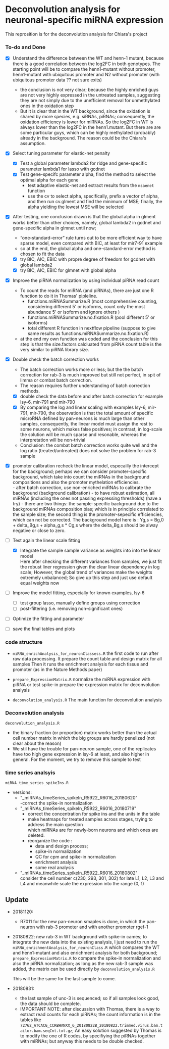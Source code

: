 # Deconvolution analysis for neuronal-specific miRNA expression

This reprosition is for the deconvolution analysis for Chiara's project

### To-do and Done
  - [x] Understand the difference between the WT and henn-1 mutant, because there is a good correlation between the log2FC in both genotypes. The starting point
    will be to compare the henn1-mutant without promoter, henn1-mutant with ubiquitous promoter and N2 without promoter (with ubiquitous promoter data ?? not sure exits)
    - the conclusion is not very clear; because the highly enriched guys are not very highly expressed in the untreated samples, suggesting they are not simply due to the unefficient removal for unmethylated ones in the oxidation step
    - But it is clear that in the WT background, since the oxidation is shared by more species, e.g. siRNAs, piRNAs; consequently, the oxidation efficiency is lower for miRNAs. So the log2FC in WT is always lower than the log2FC in the henn1.mutant. But there are are some particular guys, which can be highly methylated (probably) already in the background. The reason could be the Chiara's assumption.
    
  - [x] Select tuning parameter for elastic-net penalty   
    - [x] Test a global parameter lambda2 for ridge and gene-specific parameter lambda1 for lasso with gcdnet 
    - [x] Test gene-specifc parameter alpha, find the method to select the optimal alpha for each gene
      - test adaptive elastic-net and extract results from the `msaenet` function
      - use the cv to select alpha, specifically, prefix a vector of alpha, and then run cv.glment and find the minimum of MSE; finally, the alpha yielding the lowest MSE will be selected  
  - [x] After testing, one conclusion drawn is that the global alpha in glment works better than other choices, namely, global lambda2 in gcdnet and gene-specific alpha in glmnet until now;
      - “one-standard-error” rule turns out to be more efficient way to have sparse model, even compared with BIC, at least for mir7-91 example
      - so at the end, the global alpha and one-standard-error method is chosen to fit the data
      - [x] try BIC, AIC, EBIC with propre degree of freedom for gcdnet with global lambda2
      - [x] try BIC, AIC, EBIC for glmnet with global alpha
      
 - [x] Improve the piRNA normalization by using individual piRNA read count
    - To count the reads for miRNA (and piRNAs), there are just one R function to do it in Thomas' pipleline.  
      - functions.miRNASummarize.R (most comprehensive counting, considering different 5' or isoforms, count only the most abundance 5' or isoform and ignore 
        others )
      - functions.miRNASummarize.no.fixation.R (pool different 5' or isoforms) 
      - total different R function in nextflow pipeline (suppose to give same results as functions.miRNASummarize.no.fixation.R)
    - at the end my own function was coded and the conclusion for this step is that the size.factors calcluated from piRNA count table is the very similar to piRNA library size.
    
  - [x] Double check the batch correction works 
    - The batch correction works more or less; but the the batch correction for rab-3 is much improved but still not perfect, in spit of limma or combat batch correction.   
    - The reason requires further understanding of batch correction methods.    
    - [x] double check the data before and after batch correction for example lsy-6, mir-791 and mir-790 
    - [x] By comparing the log and linear scaling with examples lsy-6, mir-791, mir-790, the observation is that the total amount of specific microRNA defined by pan-neurons is much large than other samples, consequently, the linear model must assign the rest to some neurons, which makes false positives; in contrast, in log-scale the solution will be much sparse and resonable, whereas the interpretation will be non-trivial
    - Conclusion: the combat batch correction works quite well and the log ratio (treated/untreated) does not solve the problem for rab-3 sample
  
 - [x] promoter calibration
      recheck the linear model, especailly the intercept for the background; perhaps we can consider promoter-specific background, which take into count the           miRNAs in the background compositions and also the promoter mythelation efficiencies.  
          - after batch correction, use non-enriched miRNAs to calibrate the background (background calibration)
          - to have robust estimation, all miRNAs (including the ones not passing expressing thresholds) (have a try)
          - there are two things: the sample-specific background due to the background miRNAs composition bias; which is in principle correlated to the sample size; the second thing is the promoter-sepecific efficiencies, which can not be corrected. 
          The background model here is : Yg,s = Bg,0 + delta_Bg,s + alpha_g,s * Cg,s where the delta_Bg,s should be alway negative or close to zero. 

  - [ ] Test again the linear scale fitting  
    - [x] Integrate the sample sample variance as weights into into the linear model  
        Here after checking the different variances from samples, we just fit the robust liner regression given the clear linear dependency in log scale;
        However, the global trend of variances make the weights extremely unbalanced; 
        So give up this step and just use default equal weights now
        
  - [ ] Improve the model fitting, especially for known examples, lsy-6 
    - [ ] test group lasso, manually define groups using correction
    - [ ] post-filtering (i.e. removing non-significant ones)
  
  - [ ] Optimize the fitting and parameter
  - [ ] save the final tables and plots


### code structure
- `miRNA_enrichAnalysis_for_neuronClassess.R`
  the first code to run after raw data processing. It prepare the count table and design matrix for all samples
  Then it runs the enrichment analysis for each tissue and promoter (as in the Nature Methods paper)
- `prepare_ExpressionMatrix.R`
  normalize the miRNA expression with piRNA or test spike-in 
  prepare the expression matrix for deconvolution analysis

- `deconvolution_analysis.R`
  The main function for deconvolution analysis

### Deconvolution analysis
`deconvolution_analysis.R`

- the binary fraction (or proportion) matrix works better than the actual cell number matrix in which the big groups are 
  hardly penelized (not clear about the reason)
- We stil have the trouble for pan-neuron sample, one of the replicates have too high gene expression in lsy-6 at least, and also higher in general.
  For the moment, we try to remove this sample to test 

### time series analsyis
`miRNA_time_series_spikeIns.R`
- versions:   
  - "_miRNAs_timeSeries_spikeIn_R5922_R6016_20180620"  
    -correct the spike-in normalization    
  - "_miRNAs_timeSeries_spikeIn_R5922_R6016_20180719"  
    - correct the concentration for spike ins and the units in the table
    - make heatmaps for treated samples across stages, trying to address the main question  
      which miRNAs are for newly-born neurons and which ones are deleted.
    - reorganize the code : 
      - data and design process; 
      - spike-in normalization
      - QC for cpm and spike-in normalization
      - enrichment analysis
      - some real analysis
  - "_miRNAs_timeSeries_spikeIn_R5922_R6016_20180802"        
    consider the cell number c(230, 293, 301, 302) for late L1, L2, L3 and L4
    and meanwhile scale the expression into the range (0, 1)
    

## Update
  - 20181120:
    - R7011 for the new pan-neuron smaples is done, in which the pan-neuron with rab-3 promoter and with another promoter rgef-1
    
    
    
  - 20180822: 
    new rab-3 in WT background with spike-in cames; to integrate the new data into the existing analysis, I just need to run the
    `miRNA_enrichmentAnalysis_for_neuronClass.R` which compares the WT and henn1-mutant and also enrichment analysis for both background;
    `prepare_ExpressionMatrix.R` to compare the spike-in normalization and also the piRNA normalization; as long as the new rab-3 sample was added,
    the matrix can be used directly by `deconvolution_analysis.R`
    
    This will be the same for the last sample to come.
    
  - 20180831: 
    - the last sample of unc-3 is sequenced; so if all samples look good, the data should be complete. 
    - IMPORTANT NOTE: after discussion with Thomas, there is a way to extract read counts for each piRNAs; the count information is in the tables like
      `72762_ATCACG_CCRBHANXX_6_20180822B_20180822.trimmed.virus.bam.tailor.bam.seqCnt.txt.gz`; An easy solution suggested by Thomas is to modify the 
      one of R codes, by specifiying the piRNAs together with miRNAs; but anyway this needs to be double checked. 
    
    
    